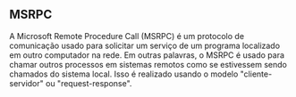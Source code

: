 ## MSRPC
<p>A Microsoft Remote Procedure Call (MSRPC) é um protocolo de comunicação usado para solicitar um serviço de um programa localizado em outro computador na rede. Em outras palavras, o MSRPC é usado para chamar outros processos em sistemas remotos como se estivessem sendo chamados do sistema local. Isso é realizado usando o modelo "cliente-servidor" ou "request-response".</p>
